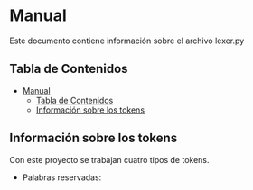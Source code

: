 # Manual

Este documento contiene información sobre el archivo lexer.py

## Tabla de Contenidos
- [Manual](#manual)
  - [Tabla de Contenidos](#tabla-de-contenidos)
  - [Información sobre los tokens](#información-sobre-los-tokens)

## Información sobre los tokens
Con este proyecto se trabajan cuatro tipos de tokens.

- Palabras reservadas:


